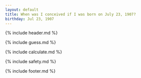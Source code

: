 ```yaml
---
layout: default
title: When was I conceived if I was born on July 23, 1907?
birthday: Jul 23, 1907
---
```


{% include header.md %}

{% include guess.md %}

{% include calculate.md %}

{% include safety.md %}

{% include footer.md %}



